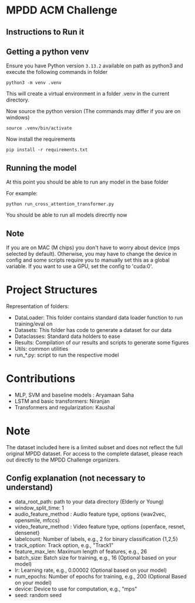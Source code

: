 # MPDD ACM Challenge
## Instructions to Run it
## Getting a python venv
Ensure you have Python version `3.13.2` available on path as python3 and execute the following commands in folder

```
python3 -m venv .venv
```

This will create a virtual environment in a folder .venv in the current directory.

Now source the python version (The commands may differ if you are on windows)
```
source .venv/bin/activate
```

Now install the requirements

```
pip install -r requirements.txt
```

## Running the model

At this point you should be able to run any model in the base folder

For example:
```
python run_cross_attention_transformer.py
```

You should be able to run all models direcrtly now

## Note
If you are on MAC (M chips) you don't have to worry about device (mps selected by default).
Otherwise, you may have to change the device in config and some scripts require you to manually set this as a global variable.
If you want to use a GPU, set the config to 'cuda:0'. 

# Project Structures
Representation of folders:
- DataLoader: This folder contains standard data loader function to run training/eval on
- Datasets: This folder has code to generate a dataset for our data
- Dataclasses: Standard data holders to ease
- Results: Compilation of our results and scripts to generate some figures
- Utils: common utilities
- run_*.py: script to run the respective model

# Contributions
- MLP, SVM and baseline models : Aryamaan Saha
- LSTM and basic transformers: Niranjan
- Transformers and regularization: Kaushal

# Note
The dataset included here is a limited subset and does not reflect the full original MPDD dataset. For access to the complete dataset, please reach out directly to the MPDD Challenge organizers.
## Config explanation (not necessary to understand)

-  data_root_path: path to your data directory (Elderly or Young)
-  window_split_time: 1 
-  audio_feature_method : Audio feature type, options {wav2vec, opensmile, mfccs}
-  video_feature_method : Video feature type, options {openface, resnet, densenet}
-  labelcount: Number of labels, e.g., 2 for binary classification {1,2,5}
-  track_option: Track option, e.g., "Track1"
-  feature_max_len: Maximum length of features, e.g., 26
-  batch_size: Batch size for training, e.g., 16 (Optional based on your model)
-  lr: Learning rate, e.g., 0.00002 (Optional based on your model)
-  num_epochs: Number of epochs for training, e.g., 200 (Optional Based on your model)
-  device: Device to use for computation, e.g., "mps"
-  seed: random seed